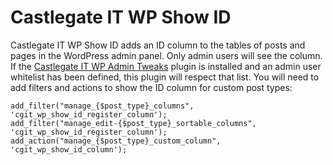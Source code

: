 # Castlegate IT WP Show ID #

Castlegate IT WP Show ID adds an ID column to the tables of posts and pages in the WordPress admin panel. Only admin users will see the column. If the [Castlegate IT WP Admin Tweaks](https://github.com/castlegateit/cgit-wp-admin-tweaks) plugin is installed and an admin user whitelist has been defined, this plugin will respect that list. You will need to add filters and actions to show the ID column for custom post types:

    add_filter("manage_{$post_type}_columns", 'cgit_wp_show_id_register_column');
    add_filter("manage_edit-{$post_type}_sortable_columns", 'cgit_wp_show_id_register_column');
    add_action("manage_{$post_type}_custom_column", 'cgit_wp_show_id_column');
